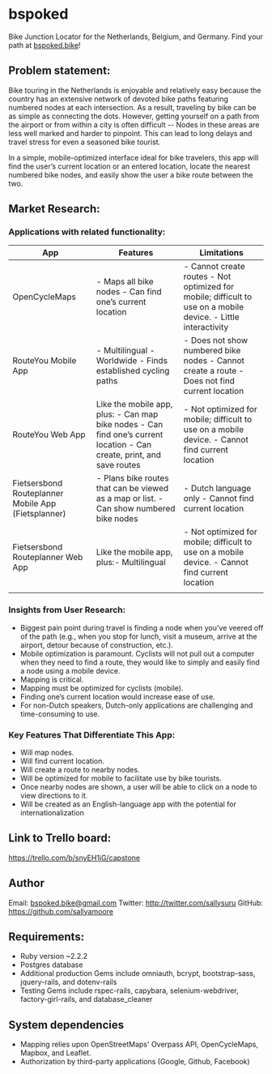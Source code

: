 # bspoked
Bike Junction Locator for the Netherlands, Belgium, and Germany.
Find your path at [bspoked.bike](https://www.bspoked.bike)!

## Problem statement:
Bike touring in the Netherlands is enjoyable and relatively easy because the country has an extensive network of devoted bike paths featuring numbered nodes at each intersection. As a result, traveling by bike can be as simple as connecting the dots. However, getting yourself on a path from the airport or from within a city is often difficult -- Nodes in these areas are less well marked and harder to pinpoint. This can lead to long delays and travel stress for even a seasoned bike tourist.

In a simple, mobile-optimized interface ideal for bike travelers, this app will find the user’s current location or an entered location, locate the nearest numbered bike nodes, and easily show the user a bike route between the two.

## Market Research:
### Applications with related functionality:

| App | Features  | Limitations |
|-----------------------------------------------------|--------------------------------------------------------------------------------------------------------------------------|-----------------------------------------------------------------------------------------------------------------|
| OpenCycleMaps | - Maps all bike nodes  - Can find one’s current location | - Cannot create routes  - Not optimized for mobile; difficult to use on a mobile device. - Little interactivity |
| RouteYou Mobile App | - Multilingual - Worldwide - Finds established cycling paths | - Does not show numbered bike nodes - Cannot create a route - Does not find current location |
| RouteYou Web App | Like the mobile app, plus:  - Can map bike nodes  - Can find one’s current location - Can create, print, and save routes | - Not optimized for mobile; difficult to use on a mobile device. - Cannot find current location |
| Fietsersbond Routeplanner Mobile App (Fietsplanner) | - Plans bike routes that can be viewed as a map or list. - Can show numbered bike nodes | - Dutch language only - Cannot find current location |
| Fietsersbond Routeplanner Web App | Like the mobile app, plus:- Multilingual | - Not optimized for mobile; difficult to use on a mobile device. - Cannot find current location |
|  |  |  |

### Insights from User Research:
- Biggest pain point during travel is finding a node when you’ve veered off of the path (e.g., when you stop for lunch, visit a museum, arrive at the airport, detour because of construction, etc.).
- Mobile optimization is paramount. Cyclists will not pull out a computer when they need to find a route, they would like to simply and easily find a node using a mobile device.
- Mapping is critical.
- Mapping must be optimized for cyclists (mobile).
- Finding one’s current location would increase ease of use.
- For non-Dutch speakers, Dutch-only applications are challenging and time-consuming to use.

### Key Features That Differentiate This App:
- Will map nodes.
- Will find current location.
- Will create a route to nearby nodes.
- Will be optimized for mobile to facilitate use by bike tourists.
- Once nearby nodes are shown, a user will be able to click on a node to view directions to it.
- Will be created as an English-language app with the potential for internationalization

## Link to Trello board:
https://trello.com/b/snyEH1jG/capstone

## Author
Email: bspoked.bike@gmail.com
Twitter: http://twitter.com/sallysuru
GitHub: https://github.com/sallyamoore

## Requirements:
* Ruby version ~2.2.2
* Postgres database
* Additional production Gems include omniauth, bcrypt, bootstrap-sass, jquery-rails, and dotenv-rails
* Testing Gems include rspec-rails, capybara, selenium-webdriver, factory-girl-rails, and database_cleaner  

## System dependencies
* Mapping relies upon OpenStreetMaps' Overpass API, OpenCycleMaps, Mapbox, and Leaflet.
* Authorization by third-party applications (Google, Github, Facebook)
